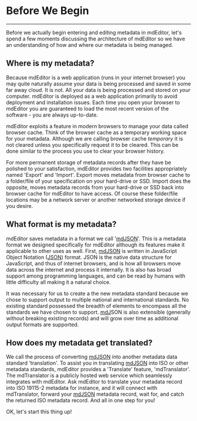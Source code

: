 # Before We Begin

---

Before we actually begin entering and editing metadata in mdEditor, let's spend a few moments discussing the architecture of mdEditor so we have an understanding of how and where our metadata is being managed.

## Where is my metadata?

Because mdEditor is a web application \(runs in your internet browser\) you may quite naturally assume your data is being processed and saved in some far away cloud.  It is not.  All your data is being processed and stored on _your_ computer.  mdEditor is deployed as a web application primarily to avoid deployment and installation issues.  Each time you open your browser to mdEditor you are guaranteed to load the most recent version of the software - you are always up-to-date.

mdEditor exploits a feature in modern browsers to manage your data called browser cache.  Think of the browser cache as a temporary working space for your metadata.  Although we are calling browser cache _temporary_ it is not cleared unless you specifically request it to be cleared.  This can be done similar to the process you use to clear your browser history.

For more permanent storage of metadata records after they have be polished to your satisfaction, mdEditor provides two facilities appropriately named 'Export' and 'Import'.  Export moves metadata from browser cache to a folder/file of your specification on your hard-drive or SSD.  Import does the opposite, moves metadata records from your hard-drive or SSD back into browser cache for mdEditor to have access.  Of course these folder/file locations may be a network server or another networked storage device if you desire.

## What format is my metadata?

mdEditor saves metadata in a format we call '[mdJSON](https://mdtools.adiwg.org)'.  This is a metadata format we designed specifically for mdEditor although its features make it applicable to other uses as well.  First, [mdJSON](https://mdtools.adiwg.org) is written in JavaScript Object Notation \([JSON](https://www.json.org)\) format.  JSON is the native data structure for JavaScript, and thus of internet browsers, and is how all browsers move data across the internet and process it internally.  It is also has broad support among programming languages, and can be read by humans with little difficulty all making it a natural choice.

It was necessary for us to create a the new metadata standard because we chose to support output to multiple national and international standards.  No existing standard possessed the breadth of elements to encompass all the standards we have chosen to support.  [mdJ](https://mdtools.adiwg.org)SON is also extensible \(generally without breaking existing records\) and will grow over time as additional output formats are supported.

## How does my metadata get translated?

We call the process of converting [mdJSON](https://mdtools.adiwg.org) into another metadata data standard 'translation'.  To assist you in translating [mdJSON](https://mdtools.adiwg.org) into ISO or other metadata standards, mdEditor provides a 'Translate' feature, 'mdTranslator'.  The mdTranslator is a publicly hosted web service which seamlessly integrates with mdEditor.  Ask mdEditor to translate your metadata record into ISO 19115-2 metadata for instance, and it will connect with mdTranslator, forward your [mdJSON](https://mdtools.adiwg.org) metadata record, wait for, and catch the returned ISO metadata record.  And all in one step for you!

OK, let's start this thing up!
